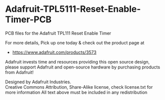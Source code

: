 # Adafruit-TPL5111-Reset-Enable-Timer-PCB
PCB files for the Adafruit TPL111 Reset Enable Timer

For more details, Pick up one today & check out the product page at

   * https://www.adafruit.com/products/3573

Adafruit invests time and resources providing this open source design, 
please support Adafruit and open-source hardware by purchasing 
products from Adafruit!

Designed by Adafruit Industries.  
Creative Commons Attribution, Share-Alike license, check license.txt for more information
All text above must be included in any redistribution
